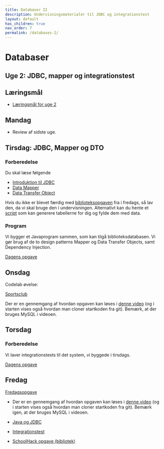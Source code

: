 ```yaml
---
title: Databaser II
description: Undervisningsmaterialer til JDBC og integrationstest
layout: default
has_children: true
nav_order: 7
permalink: /databases-2/
---
```



# Databaser 

## Uge 2: JDBC, mapper og integrationstest

## Læringsmål
- [Læringsmål for uge 2](./laeringsmaal.md#uge-2-java-jdbc-og-integrationstest)

## Mandag
- Review af sidste uge. 

## Tirsdag: JDBC, Mapper og DTO

### Forberedelse
Du skal læse følgende
- [Introduktion til JDBC](https://www.geeksforgeeks.org/introduction-to-jdbc/)
- [Data Mapper](https://martinfowler.com/eaaCatalog/dataMapper.html)
- [Data Transfer Object](https://martinfowler.com/eaaCatalog/dataTransferObject.html)

Hvis du ikke er blevet færdig med [biblioteksopgaven](../../databases1/exercises/exercise_bibliotek.md) fra i fredags, så lav den, da vi skal bruge den i undervisningen. Alternativt kan du hente et [script](../../databases1/exercise/solutions_bibliotek_create_db.sql) som kan generere tabellerne for dig og fylde dem med data. 

### Program

Vi bygger et Javaprogram sammen, som kan tilgå biblioteksdatabasen. Vi gør brug af de to design patterns Mapper og Data Transfer Objects, samt Dependency Injection.

[Dagens opgave](./exercises/Library.md)

## Onsdag
Codelab øvelse:

[Sportsclub](https://github.com/dat2Cph/dat2-sportsclub)

Der er en gennemgang af hvordan opgaven kan løses i [denne video](https://cphbusiness.cloud.panopto.eu/Panopto/Pages/Viewer.aspx?id=1d2e2b6c-6a04-4be4-b645-ae54014e2f79) (og i starten vises også hvordan man cloner startkoden fra git). Bemærk, at der bruges MySQL i videoen.


## Torsdag
### Forberedelse

Vi laver integrationstests til det system, vi byggede i tirsdags. 

[Dagens opgave](./excercises/Library_integratonstest.md)


## Fredag

[Fredagsopgave](https://github.com/dat2Cph/dat2-sportsclub/tree/integrationtest)

- Der er en gennemgang af hvordan opgaven kan løses i [denne video](https://cphbusiness.cloud.panopto.eu/Panopto/Pages/Viewer.aspx?id=940330d7-5824-4a97-9ea8-ae550008a069) (og i starten vises også hvordan man cloner startkoden fra git). Bemærk igen, at der bruges MySQL i videoen.


- [Java og JDBC](./exercises/jdbc.md)
- [Integrationstest](./exercises/integrationstest.md)
- [SchoolHack opgave (bibliotek)](./integrationstest/exercise_bibliotek.md)
